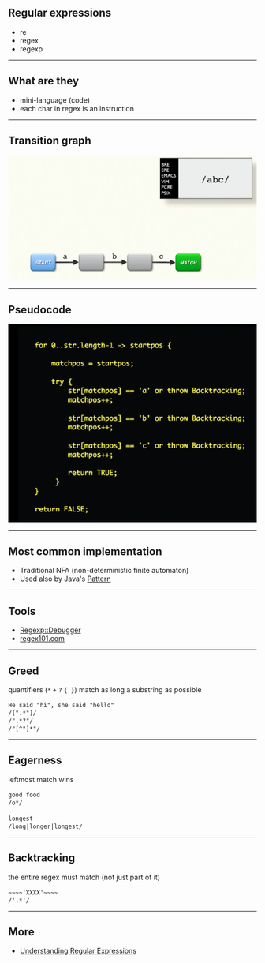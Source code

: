## Regular expressions

* re
* regex
* regexp

---

## What are they

* mini-language (code)
* each char in regex is an instruction

---

## Transition graph

![](transition_graph.png)

---

## Pseudocode

![](pseudocode.png)

---

## Most common implementation

* Traditional NFA (non-deterministic finite automaton)
* Used also by Java's [Pattern](https://docs.oracle.com/javase/10/docs/api/java/util/regex/Pattern.html#jcc)

---

## Tools

* [Regexp::Debugger](https://metacpan.org/pod/Regexp::Debugger)
* [regex101.com](https://regex101.com)

---

## Greed

quantifiers (`*` `+` `?` `{ }`) match as long a substring as possible

```plain
He said "hi", she said "hello"
/[".*"]/
/".*?"/
/"[^"]*"/
```

---

## Eagerness

leftmost match wins

```plain
good food
/o*/

longest
/long|longer|longest/
```

---

## Backtracking

the entire regex must match (not just part of it)

```plain
~~~~'XXXX'~~~~
/'.*'/
```

---

## More

* [Understanding Regular Expressions](https://learning.oreilly.com/videos/understanding-regular-expressions/9781491996300)
